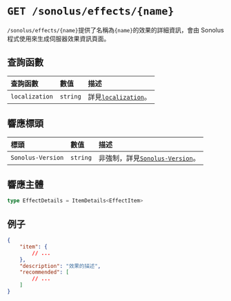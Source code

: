 # `GET /sonolus/effects/{name}`

`/sonolus/effects/{name}`提供了名稱為`{name}`的效果的詳細資訊，會由 Sonolus 程式使用來生成伺服器效果資訊頁面。

## 查詢函數

| 查詢函數       | 數值     | 描述                                                     |
| :------------- | :------- | :------------------------------------------------------- |
| `localization` | `string` | 詳見[`localization`](../query-parameters/localization)。 |

## 響應標頭

| 標頭              | 數值     | 描述                                                          |
| :---------------- | :------- | :------------------------------------------------------------ |
| `Sonolus-Version` | `string` | 非強制，詳見[`Sonolus-Version`](../headers/sonolus-version)。 |

## 響應主體

```ts
type EffectDetails = ItemDetails<EffectItem>
```

## 例子

```json
{
    "item": {
        // ...
    },
    "description": "效果的描述",
    "recommended": [
        // ...
    ]
}
```

